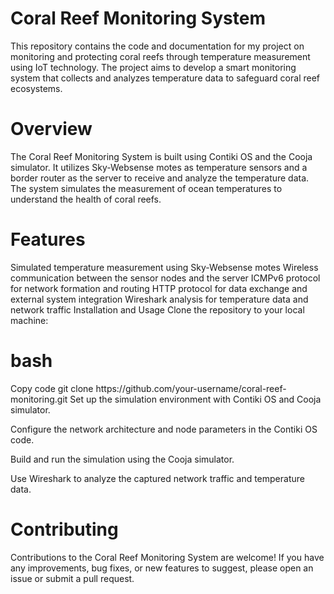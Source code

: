 <h1>Coral Reef Monitoring System</h1>

This repository contains the code and documentation for my project on monitoring and protecting coral reefs through temperature measurement using IoT technology. The project aims to develop a smart monitoring system that collects and analyzes temperature data to safeguard coral reef ecosystems.

<h1>Overview</h1>
The Coral Reef Monitoring System is built using Contiki OS and the Cooja simulator. It utilizes Sky-Websense motes as temperature sensors and a border router as the server to receive and analyze the temperature data. The system simulates the measurement of ocean temperatures to understand the health of coral reefs.

<h1>Features</h1>
Simulated temperature measurement using Sky-Websense motes
Wireless communication between the sensor nodes and the server
ICMPv6 protocol for network formation and routing
HTTP protocol for data exchange and external system integration
Wireshark analysis for temperature data and network traffic
Installation and Usage
Clone the repository to your local machine:

<h1>bash</h1>
Copy code
git clone https://github.com/your-username/coral-reef-monitoring.git
Set up the simulation environment with Contiki OS and Cooja simulator.

Configure the network architecture and node parameters in the Contiki OS code.

Build and run the simulation using the Cooja simulator.

Use Wireshark to analyze the captured network traffic and temperature data.


<h1>Contributing</h1>
Contributions to the Coral Reef Monitoring System are welcome! If you have any improvements, bug fixes, or new features to suggest, please open an issue or submit a pull request.

